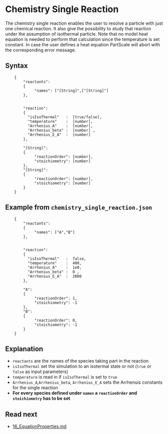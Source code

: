 Chemistry Single Reaction
======================
The chemistry single reaction enables the user to resolve a particle with just one chemical reaction. It also give the possibility to study that reaction under the assumption of isothermal particle.
Note that no model heat equation is needed to perform that calculation since the temperature is set constant. In case the user  defines a heat equation PartScale will abort with the corresponding error message.

Syntax 
-------------------

````
    {
        "reactants":
        {
             "names": ["[String]",["[String]"]
        },
    
    
        "reaction":
    	{
          "isIsoThermal"   :  [true/false],
          "temperature"    :  [number],  
          "Arrhenius_A"    :  [number],
          "Arrhenius_beta" :  [number] ,
          "Arrhenius_E_A"  :  [number]
        },
    
        "[String]":
        {
             "reactionOrder": [number],
             "stoichiometry": [number]
        },
        "[String]":
        {
             "reactionOrder": [number],
             "stoichiometry": [number]
        }
    }
````

Example from `chemistry_single_reaction.json`
------------------------------

````
    {
        "reactants":
        {
             "names": ["A","B"]
        },
    
    
        "reaction":
    	{
          "isIsoThermal"   :  false,
          "temperature"    :  400,  
          "Arrhenius_A"    :  1e0,
          "Arrhenius_beta" :  0 ,
          "Arrhenius_E_A"  :  2000
        },
    
        "A":
        {
             "reactionOrder": 1,
             "stoichiometry": -1
        },
        "B":
        {
             "reactionOrder": 0,
             "stoichiometry": -1
        }
    }
```` 

 Explanation
----------------
- `reactants` are the names of the species taking part in the reaction
- `isIsoThermal` set the simulation to an isotermal state or not (`true` or `false` as input parameters)
- `temperature` is read in if `isIsoThermal` is set to `true`
- `Arrhenius_A`,`Arrhenius_beta`, `Arrhenius_E_A` sets the Arrhenuis constants for the single reaction
- **For every species defined under `names` a `reactionOrder` and `stoichiometry` has to be set**


Read next
-----------
 - [16_EquationProperties.md](16_EquationProperties.md)
